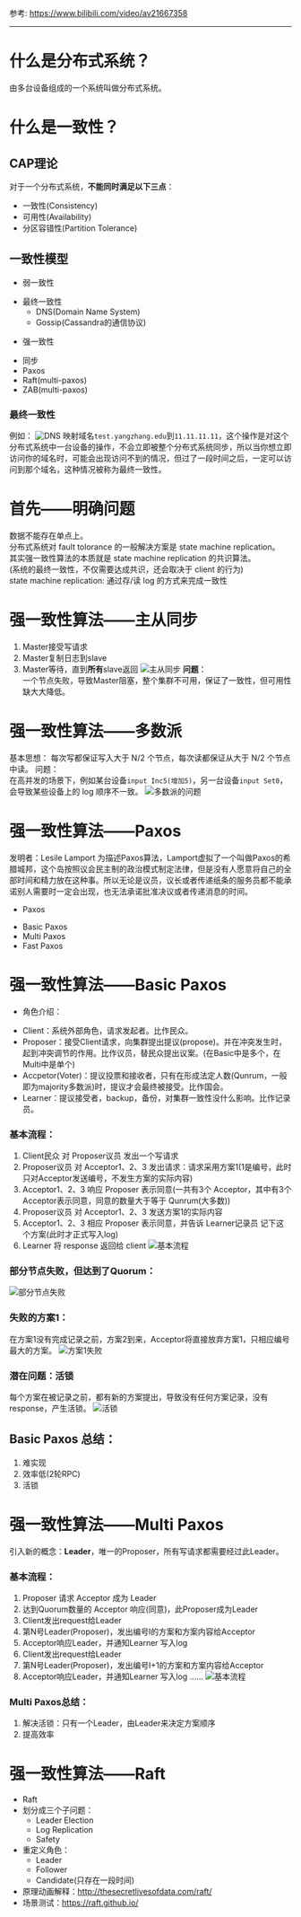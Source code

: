 参考: https://www.bilibili.com/video/av21667358
- - -
# 什么是分布式系统？ #
由多台设备组成的一个系统叫做分布式系统。
# 什么是一致性？ #
## CAP理论 ##
对于一个分布式系统，**不能同时满足以下三点**：
- 一致性(Consistency)
- 可用性(Availability)
- 分区容错性(Partition Tolerance)

## 一致性模型 ##
* 弱一致性
 - 最终一致性
   - DNS(Domain Name System)
   - Gossip(Cassandra的通信协议)
* 强一致性
 - 同步
 - Paxos
 - Raft(multi-paxos)
 - ZAB(multi-paxos)

### 最终一致性 ###
例如：
![DNS](https://uploadfiles.nowcoder.com/images/20200217/2750553_1581933370410_3F537C6055B3558C1204E18875576FB2 "DNS") 
映射域名`test.yangzhang.edu`到`11.11.11.11`，这个操作是对这个分布式系统中一台设备的操作，不会立即被整个分布式系统同步，所以当你想立即访问你的域名时，可能会出现访问不到的情况，但过了一段时间之后，一定可以访问到那个域名，这种情况被称为最终一致性。

# 首先——明确问题 #
数据不能存在单点上。  
分布式系统对 fault tolorance 的一般解决方案是 state machine replication。  
其实强一致性算法的本质就是 state machine replication 的共识算法。  
(系统的最终一致性，不仅需要达成共识，还会取决于 client 的行为)  
state machine replication: 通过存/读 log 的方式来完成一致性

# 强一致性算法——主从同步 #
1. Master接受写请求
2. Master复制日志到slave
3. Master等待，直到**所有**slave返回
![主从同步](https://uploadfiles.nowcoder.com/images/20200217/2750553_1581935716716_610413015A2D0A3E6613DC351895EEC5 "主从同步") 
**问题**：  
一个节点失败，导致Master阻塞，整个集群不可用，保证了一致性，但可用性缺大大降低。
# 强一致性算法——多数派 #
基本思想：
每次写都保证写入大于 N/2 个节点，每次读都保证从大于 N/2 个节点中读。
问题：  
在高并发的场景下，例如某台设备`input Inc5(增加5)`，另一台设备`input Set0`，会导致某些设备上的 log 顺序不一致。
![多数派的问题](https://uploadfiles.nowcoder.com/images/20200217/2750553_1581936020267_44236A1EF144A86599E89A70CC48A7F9 "多数派的问题") 
# 强一致性算法——Paxos #
发明者：Lesile Lamport
为描述Paxos算法，Lamport虚拟了一个叫做Paxos的希腊城邦，这个岛按照议会民主制的政治模式制定法律，但是没有人愿意将自己的全部时间和精力放在这种事。所以无论是议员，议长或者传递纸条的服务员都不能承诺别人需要时一定会出现，也无法承诺批准决议或者传递消息的时间。
* Paxos
 - Basic Paxos
 - Multi Paxos
 - Fast Paxos

# 强一致性算法——Basic Paxos #
* 角色介绍：
 - Client：系统外部角色，请求发起者。比作民众。
 - Proposer：接受Client请求，向集群提出提议(propose)。并在冲突发生时，起到冲突调节的作用。比作议员，替民众提出议案。(在Basic中是多个，在Multi中是单个)
 - Accpetor(Voter)：提议投票和接收者，只有在形成法定人数(Qunrum，一般即为majority多数派)时，提议才会最终被接受。比作国会。
 - Learner：提议接受者，backup，备份，对集群一致性没什么影响。比作记录员。

### 基本流程： ###
1. Client民众 对 Proposer议员 发出一个写请求
2. Proposer议员 对 Acceptor1、2、3 发出请求：请求采用方案1(1是编号，此时只对Acceptor发送编号，不发生方案的实际内容)
3. Acceptor1、2、3 响应 Proposer 表示同意(一共有3个 Acceptor，其中有3个 Acceptor表示同意，同意的数量大于等于 Qunrum(大多数))
4. Proposer议员 对 Acceptor1、2、3 发送方案1的实际内容
5. Acceptor1、2、3 相应 Proposer 表示同意，并告诉 Learner记录员 记下这个方案(此时才正式写入log)
6. Learner 将 response 返回给 client
![基本流程](https://uploadfiles.nowcoder.com/images/20200218/2750553_1581997518565_D26E190E89ECF1F036FEADC903A862DC "基本流程") 

### 部分节点失败，但达到了Quorum： ###
![部分节点失败](https://uploadfiles.nowcoder.com/images/20200218/2750553_1581998413049_31D921E2770BB888707B8406B7B328F9 "部分节点失败") 

### 失败的方案1： ###
在方案1没有完成记录之前，方案2到来，Acceptor将直接放弃方案1，只相应编号最大的方案。
![方案1失败](https://uploadfiles.nowcoder.com/images/20200218/2750553_1581998497492_ACE291431CEDCE075B6D09EDC6DFE8B0 "方案1失败")

### 潜在问题：活锁 ###
每个方案在被记录之前，都有新的方案提出，导致没有任何方案记录，没有response，产生活锁。
![活锁](https://uploadfiles.nowcoder.com/images/20200218/2750553_1581998630602_6E23EA34213961BA96F53144ED5B78A5 "活锁")

## Basic Paxos 总结： ##
1. 难实现
2. 效率低(2轮RPC)
3. 活锁

# 强一致性算法——Multi Paxos #
引入新的概念：**Leader**，唯一的Proposer，所有写请求都需要经过此Leader。

### 基本流程： ###
1. Proposer 请求 Acceptor 成为 Leader
2. 达到Quorum数量的 Acceptor 响应(同意)，此Proposer成为Leader
3. Client发出request给Leader
4. 第N号Leader(Proposer)，发出编号I的方案和方案内容给Acceptor
5. Acceptor响应Leader，并通知Learner 写入log
6. Client发出request给Leader
7. 第N号Leader(Proposer)，发出编号I+1的方案和方案内容给Acceptor
8. Acceptor响应Leader，并通知Learner 写入log
......
![基本流程](https://uploadfiles.nowcoder.com/images/20200218/2750553_1581999364184_6F6AA6B39E4607DEBC27E83AA4DAC4C6 "基本流程") 

### Multi Paxos总结： ###
1. 解决活锁：只有一个Leader，由Leader来决定方案顺序
2. 提高效率

# 强一致性算法——Raft #
* Raft
 * 划分成三个子问题：
   - Leader Election
   - Log Replication
   - Safety
 * 重定义角色：
   - Leader
   - Follower
   - Candidate(只存在一段时间)
 * 原理动画解释：http://thesecretlivesofdata.com/raft/
 * 场景测试：https://raft.github.io/
